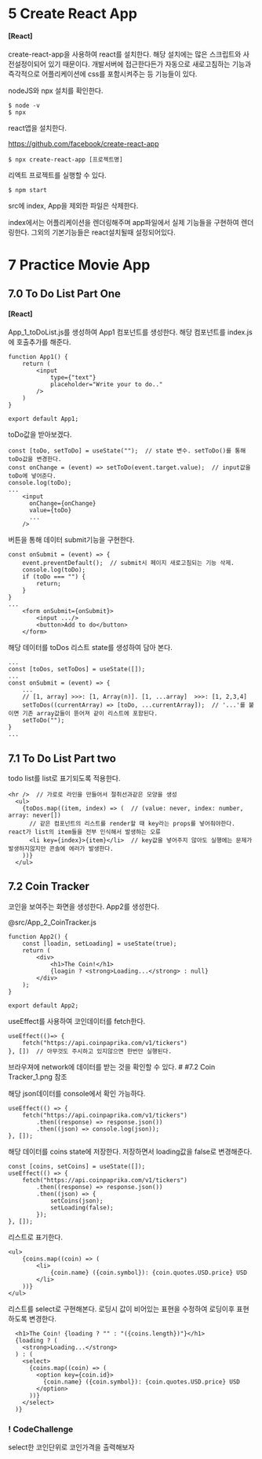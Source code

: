 # 5 Create React App

#### [React]

create-react-app을 사용하여 react를 설치한다. 해당 설치에는 많은 스크립트와 사전설정이되어 있기 때문이다.
개발서버에 접근한다든가 자동으로 새로고침하는 기능과 즉각적으로 어플리케이션에 css를 포함시켜주는 등 기능들이 있다.

nodeJS와 npx 설치를 확인한다.

    $ node -v
    $ npx

react앱을 설치한다.

<https://github.com/facebook/create-react-app>

    $ npx create-react-app [프로젝트명]

리엑트 프로젝트를 실행할 수 있다.

    $ npm start

src에 index, App을 제외한 파일은 삭제한다.

index에서는 어플리케이션을 렌더링해주며 app파일에서 실제 기능들을 구현하여 렌더링한다.
그외의 기본기능들은 react설치될때 설정되어있다.

# 7 Practice Movie App

## 7.0 To Do List Part One

#### [React]

App_1_toDoList.js를 생성하여 App1 컴포넌트를 생성한다. 해당 컴포넌트를 index.js에 호출추가를 해준다.

    function App1() {
        return (
            <input
                type={"text"}
                placeholder="Write your to do.."
            />
        )
    }

    export default App1;

toDo값을 받아보겠다.

    const [toDo, setToDo] = useState("");  // state 변수. setToDo()를 통해 toDo값을 변경한다.
    const onChange = (event) => setToDo(event.target.value);  // input값을 toDo에 넣어준다.
    console.log(toDo);
    ...
        <input
          onChange={onChange}
          value={toDo}
          ...
        />

버튼을 통해 데이터 submit기능을 구현한다.

    const onSubmit = (event) => {
        event.preventDefault();  // submit시 페이지 새로고침되는 기능 삭제.
        console.log(toDo);
        if (toDo === "") {
            return;
        }
    }
    ...
        <form onSubmit={onSubmit}>
            <input .../>
            <button>Add to do</button>
        </form>

해당 데이터를 toDos 리스트 state를 생성하여 담아 본다.

    ...
    const [toDos, setToDos] = useState([]);
    ...
    const onSubmit = (event) => {
        ...
        // [1, array] >>>: [1, Array(n)]. [1, ...array]  >>>: [1, 2,3,4]
        setToDos((currentArray) => [toDo, ...currentArray]);  // '...'를 붙이면 기존 array값들이 뜯어져 같이 리스트에 포함된다.
        setToDo("");
    }
    ...

## 7.1 To Do List Part two

todo list를 list로 표기되도록 적용한다.

    <hr />  // 가로로 라인을 만들어서 절취선과같은 모양을 생성
      <ul>
        {toDos.map((item, index) => (  // (value: never, index: number, array: never[])
          // 같은 컴포넌트의 리스트를 render할 때 key라는 props를 넣어줘야한다. react가 list의 item들을 전부 인식해서 발생하는 오류
          <li key={index}>{item}</li>  // key값을 넣어주지 않아도 실행에는 문제가 발생하지않지만 콘솔에 에러가 발생한다.
        ))}
      </ul>

## 7.2 Coin Tracker

코인을 보여주는 화면을 생성한다. App2를 생성한다.

@src/App_2_CoinTracker.js

    function App2() {
        const [loadin, setLoading] = useState(true);
        return (
            <div>
                <h1>The Coin!</h1>
                {loagin ? <strong>Loading...</strong> : null}
            </div>
        );
    }

    export default App2;

useEffect를 사용하여 코인데이터를 fetch한다.

    useEffect(()=> {
        fetch("https://api.coinpaprika.com/v1/tickers")
    }, [])  // 아무것도 주시하고 있지않으면 한번만 실행된다.

브라우져에 network에 데이터를 받는 것을 확인할 수 있다. # #7.2 Coin Tracker_1.png 참조

해당 json데이터를 console에서 확인 가능하다.

    useEffect(() => {
        fetch("https://api.coinpaprika.com/v1/tickers")
            .then((response) => response.json())
            .then((json) => console.log(json));
    }, []);

해당 데이터를 coins state에 저장한다. 저장하면서 loading값을 false로 변경해준다.

    const [coins, setCoins] = useState([]);
    useEffect(() => {
        fetch("https://api.coinpaprika.com/v1/tickers")
            .then((response) => response.json())
            .then((json) => {
                setCoins(json);
                setLoading(false);
            });
    }, []);

리스트로 표기한다.

    <ul>
        {coins.map((coin) => (
            <li>
                {coin.name} ({coin.symbol}): {coin.quotes.USD.price} USD
            </li>
        ))}
    </ul>

리스트를 select로 구현해본다. 로딩시 값이 비어있는 표현을 수정하여 로딩이후 표현하도록 변경한다.

      <h1>The Coin! {loading ? "" : "({coins.length})"}</h1>
      {loading ? (
        <strong>Loading...</strong>
      ) : (
        <select>
          {coins.map((coin) => (
            <option key={coin.id}>
              {coin.name} ({coin.symbol}): {coin.quotes.USD.price} USD
            </option>
          ))}
        </select>
      )}

### ! CodeChallenge

select한 코인단위로 코인가격을 출력해보자
